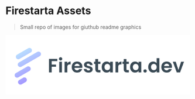 # Firestarta Assets
> Small repo of images for giuthub readme graphics

<picture>
  <source media="(prefers-color-scheme: dark)" srcset="./assets/logo-dark.png">
  <img alt="Firestarta.dev" src="./assets/logo-light.png">
</picture>